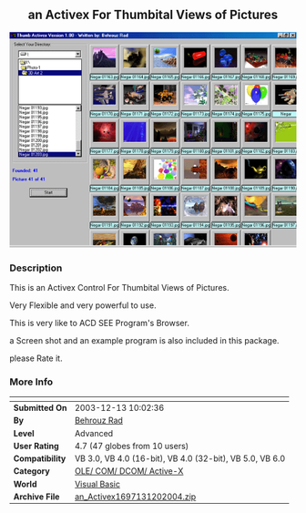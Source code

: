 ﻿<div align="center">

## an Activex For Thumbital Views of Pictures

<img src="PIC20041201356582601.gif">
</div>

### Description

This is an Activex Control For Thumbital Views of Pictures.

Very Flexible and very powerful to use.

This is very like to ACD SEE Program's Browser.

a Screen shot and an example program is also included in this package.

please Rate it.
 
### More Info
 


<span>             |<span>
---                |---
**Submitted On**   |2003-12-13 10:02:36
**By**             |[Behrouz Rad](https://github.com/Planet-Source-Code/PSCIndex/blob/master/ByAuthor/behrouz-rad.md)
**Level**          |Advanced
**User Rating**    |4.7 (47 globes from 10 users)
**Compatibility**  |VB 3\.0, VB 4\.0 \(16\-bit\), VB 4\.0 \(32\-bit\), VB 5\.0, VB 6\.0
**Category**       |[OLE/ COM/ DCOM/ Active\-X](https://github.com/Planet-Source-Code/PSCIndex/blob/master/ByCategory/ole-com-dcom-active-x__1-29.md)
**World**          |[Visual Basic](https://github.com/Planet-Source-Code/PSCIndex/blob/master/ByWorld/visual-basic.md)
**Archive File**   |[an\_Activex1697131202004\.zip](https://github.com/Planet-Source-Code/behrouz-rad-an-activex-for-thumbital-views-of-pictures__1-51138/archive/master.zip)








